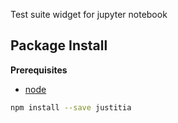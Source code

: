 Test suite widget for jupyter notebook

Package Install
---------------

**Prerequisites**
- [node](http://nodejs.org/)

```bash
npm install --save justitia
```
